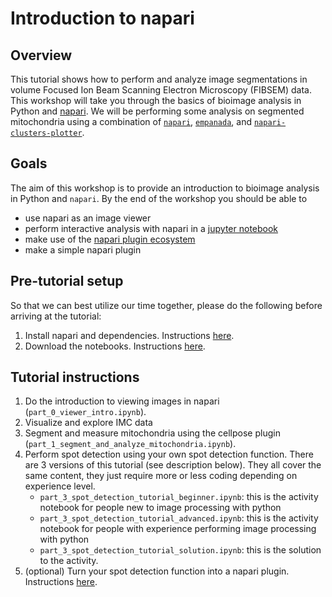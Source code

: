# Introduction to napari

## Overview
This tutorial shows how to perform and analyze image segmentations in volume Focused Ion Beam Scanning Electron Microscopy (FIBSEM) data. This workshop will take you through the basics of bioimage analysis in Python and [napari](https://www.napari.org). We will be performing some analysis on segmented mitochondria using a combination of [`napari`](https://www.napari.org), [`empanada`](https://empanada.readthedocs.io/en/latest/empanada-napari.html), and [`napari-clusters-plotter`](https://github.com/BiAPoL/napari-clusters-plotter).


## Goals
The aim of this workshop is to provide an introduction to bioimage analysis in Python and `napari`. By the end of the workshop you should be able to
- use napari as an image viewer
- perform interactive analysis with napari in a [jupyter notebook](https://jupyter.org/)
- make use of the [napari plugin ecosystem](https://www.napari-hub.org/)
- make a simple napari plugin


## Pre-tutorial setup

So that we can best utilize our time together, please do the following before arriving at the tutorial:

1. Install napari and dependencies. Instructions [here](./napari_installation.md).
2. Download the notebooks. Instructions [here](./napari_notebook_setup.md).

## Tutorial instructions

1. Do the introduction to viewing images in napari (`part_0_viewer_intro.ipynb`).
2. Visualize and explore IMC data
3. Segment and measure mitochondria using the cellpose plugin (`part_1_segment_and_analyze_mitochondria.ipynb`).
4. Perform spot detection using your own spot detection function. There are 3 versions of this tutorial (see description below). They all cover the same content, they just require more or less coding depending on experience level.
    - `part_3_spot_detection_tutorial_beginner.ipynb`: this is the activity notebook for people new to image processing with python
    - `part_3_spot_detection_tutorial_advanced.ipynb`: this is the activity notebook for people with experience performing image processing with python
    - `part_3_spot_detection_tutorial_solution.ipynb`: this is the solution to the activity.
5. (optional) Turn your spot detection function into a napari plugin. Instructions [here](./make_a_simple_plugin.md).
